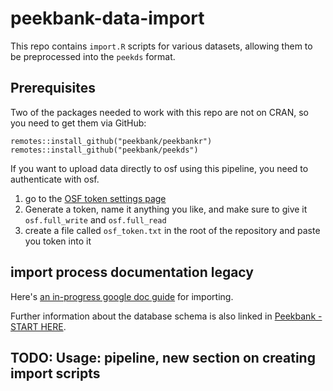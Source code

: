 # peekbank-data-import

This repo contains `import.R` scripts for various datasets, allowing them to be preprocessed into the `peekds` format. 

## Prerequisites

Two of the packages needed to work with this repo are not on CRAN, so you need to get them via GitHub:

```
remotes::install_github("peekbank/peekbankr")
remotes::install_github("peekbank/peekds")
```

If you want to upload data directly to osf using this pipeline, you need to authenticate with osf.

1. go to the [OSF token settings page](https://accounts.osf.io/login?service=https%3A%2F%2Fosf.io%2Fsettings%2Ftokens%2F)
2. Generate a token, name it anything you like, and make sure to give it `osf.full_write` and `osf.full_read`
3. create a file called `osf_token.txt` in the root of the repository and paste you token into it

## import process documentation legacy

Here's [an in-progress google doc guide](https://docs.google.com/document/d/1hQrbV33Zdl3SmbJAdTuzyfwCNF9nYpouQ7lQ8U0dQSw/edit) for importing.

Further information about the database schema is also linked in [Peekbank - START HERE](https://docs.google.com/document/d/1PrIrLg_A9VTITIp--ucf_wMN-C0VPODtirz8jowUL1Y/edit).

## TODO: Usage: pipeline, new section on creating import scripts